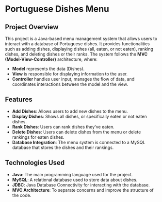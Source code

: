 # Portuguese Dishes Menu

## Project Overview

This project is a Java-based menu management system that allows users to interact with a database of Portuguese dishes. It provides functionalities such as adding dishes, displaying dishes (all, eaten, or not eaten), ranking dishes, and deleting dishes or their ranks. The system follows the **MVC (Model-View-Controller)** architecture, where:

- **Model** represents the data (Dishes).
- **View** is responsible for displaying information to the user.
- **Controller** handles user input, manages the flow of data, and coordinates interactions between the model and the view.

## Features

- **Add Dishes**: Allows users to add new dishes to the menu.
- **Display Dishes**: Shows all dishes, or specifically eaten or not eaten dishes.
- **Rank Dishes**: Users can rank dishes they've eaten.
- **Delete Dishes**: Users can delete dishes from the menu or delete rankings for eaten dishes.
- **Database Integration**: The menu system is connected to a MySQL database that stores the dishes and their rankings.

## Technologies Used

- **Java**: The main programming language used for the project.
- **MySQL**: A relational database used to store data about dishes.
- **JDBC**: Java Database Connectivity for interacting with the database.
- **MVC Architecture**: To separate concerns and improve the structure of the code.
